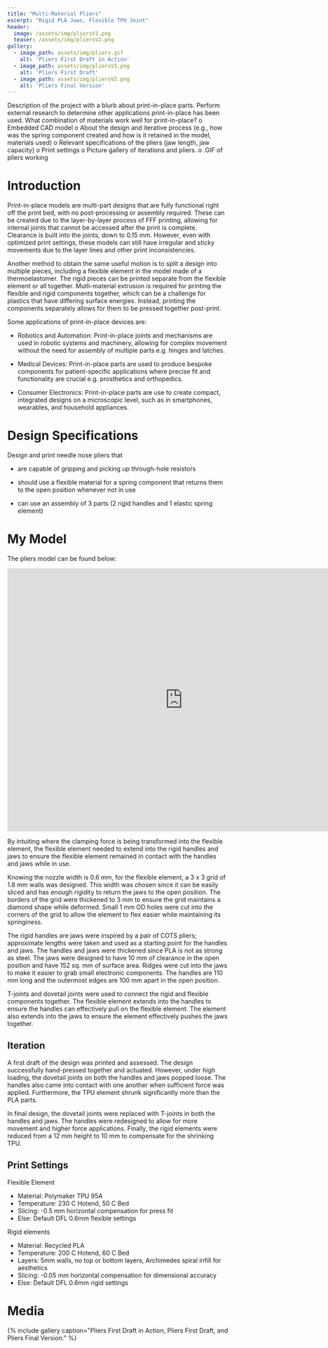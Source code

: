 ```yaml
---
title: "Multi-Material Pliers"
excerpt: "Rigid PLA Jaws, Flexible TPU Joint"
header:
  image: /assets/img/pliersV1.png
  teaser: /assets/img/pliersV2.png
gallery:
  - image_path: assets/img/pliers.gif
    alt: 'Pliers First Draft in Action'
  - image_path: assets/img/pliersV1.png
    alt: 'Pliers First Draft'
  - image_path: assets/img/pliersV2.png
    alt: 'Pliers Final Version'
---
```


Description of the project with a blurb about print-in-place parts. Perform external
research to determine other applications print-in-place has been used. What
combination of materials work well for print-in-place?
o Embedded CAD model
o About the design and iterative process (e.g., how was the spring component
created and how is it retained in the model, materials used)
o Relevant specifications of the pliers (jaw length, jaw capacity)
o Print settings
o Picture gallery of iterations and pliers.
o .GIF of pliers working


# Introduction

Print-in-place models are multi-part designs that are fully functional right off
the print bed, with no post-processing or assembly required. These can be created
due to the layer-by-layer process of FFF printing, allowing for internal joints
that cannot be accessed after the print is complete. Clearance is built into the
joints, down to 0.15 mm. However, even with optimized print settings, these models
can still have irregular and sticky movements due to the layer lines and other
print inconsistencies.  

Another method to obtain the same useful motion is to
split a design into multiple pieces, including a flexible element in the model
made of a thermoelastomer. The rigid pieces can be printed separate from the flexible
element or all together. Mutli-material extrusion is required for printing the
flexible and rigid components together, which can be a challenge for plastics that
have differing surface energies. Instead, printing the components separately allows
for them to be pressed together post-print.  

Some applications of print-in-place devices are:  

- Robotics and Automation: Print-in-place joints and mechanisms are used
in robotic systems and machinery, allowing for complex movement without the need
for assembly of multiple parts e.g. hinges and latches.

- Medical Devices: Print-in-place parts are used to produce bespoke components
for patient-specific applications where precise fit and functionality are crucial
e.g. prosthetics and orthopedics.

- Consumer Electronics: Print-in-place parts are use to create compact, integrated
designs on a microscopic level, such as in smartphones, wearables, and household
appliances.

# Design Specifications

Design and print needle nose pliers that

- are capable of gripping and picking up through-hole resistors

- should use a flexible material for a spring component that returns them to the open
position whenever not in use

- can use an assembly of 3 parts (2 rigid handles and 1 elastic spring element)

# My Model

The pliers model can be found below:

<iframe src="https://vanderbilt643.autodesk360.com/g/shares/SH512d4QTec90decfa6e5778a2a2a2e09eea?mode=embed" width="800" height="600" allowfullscreen="true" webkitallowfullscreen="true" mozallowfullscreen="true"  frameborder="0"></iframe>

By intuiting where the clamping force is being transformed into the flexible element,
the flexible element needed to extend into the rigid handles and jaws to ensure
the flexible element remained in contact with the handles and jaws while in use.

Knowing the nozzle width is 0.6 mm, for the flexible element, a 3 x 3 grid of
1.8 mm walls was designed. This width was chosen since it can be easily sliced
and has enough rigidity to return the jaws to the open position. The borders of
the grid were thickened to 3 mm to ensure the grid maintains a diamond shape while
deformed. Small 1 mm OD holes were cut into the corners of the grid to allow the
element to flex easier while maintaining its springiness.

The rigid handles are jaws were inspired by a pair of COTS pliers; approximate
lengths were taken and used as a starting point for the handles and jaws. The
handles and jaws were thickened since PLA is not as strong as steel. The jaws
were designed to have 10 mm of clearance in the open position and have 152 sq. mm
of surface area. Ridges were cut into the jaws to make it easier to grab small
electronic components. The handles are 110 mm long and the outermost edges are
100 mm apart in the open position.

T-joints and dovetail joints were used to connect the rigid and flexible components
together. The flexible element extends into the handles to ensure the handles can
effectively pull on the flexible element. The element also extends into the jaws
to ensure the element effectively pushes the jaws together.

## Iteration

A first draft of the design was printed and assessed. The design successfully
hand-pressed together and actuated. However, under high loading, the dovetail
joints on both the handles and jaws popped loose. The handles also came into
contact with one another when sufficient force was applied. Furthermore, the TPU element
shrunk significantly more than the PLA parts.

In final design, the dovetail joints were replaced with T-joints in both the
handles and jaws. The handles were redesigned to allow for more movement and
higher force applications. Finally, the rigid elements were reduced from a 12 mm
height to 10 mm to compensate for the shrinking TPU.

## Print Settings

Flexible Element

- Material: Polymaker TPU 95A
- Temperature: 230 C Hotend, 50 C Bed
- Slicing: -0.5 mm horizontal compensation for press fit
- Else: Default DFL 0.6mm flexible settings

Rigid elements

- Material: Recycled PLA
- Temperature: 200 C Hotend, 60 C Bed
- Layers: 5mm walls, no top or bottom layers, Archimedes spiral infill for aesthetics
- Slicing: -0.05 mm horizontal compensation for dimensional accuracy
- Else: Default DFL 0.6mm rigid settings

# Media

{% include gallery caption="Pliers First Draft in Action, Pliers First Draft, and Pliers Final Version." %}

